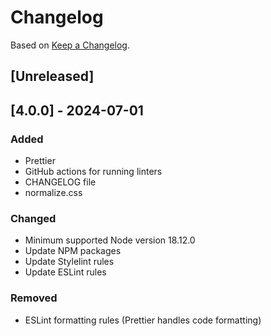 # Changelog

Based on [Keep a Changelog](https://keepachangelog.com/en/1.1.0/).

## [Unreleased]

## [4.0.0] - 2024-07-01

### Added

- Prettier
- GitHub actions for running linters
- CHANGELOG file
- normalize.css

### Changed

- Minimum supported Node version 18.12.0
- Update NPM packages
- Update Stylelint rules
- Update ESLint rules

### Removed

- ESLint formatting rules (Prettier handles code formatting)
